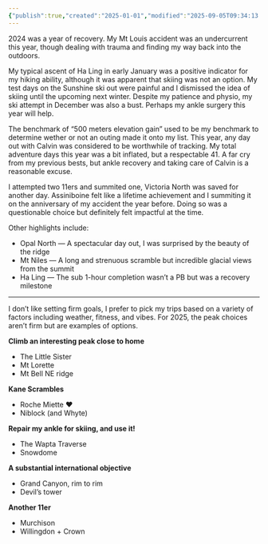 ```yaml
---
{"publish":true,"created":"2025-01-01","modified":"2025-09-05T09:34:13.560-06:00","published":"2025-01-01","tags":["post"],"cssclasses":"","socialImage":"#FACADE","date":"2025-01-01","cover":"#FACADE"}
---
```


2024 was a year of recovery. My Mt Louis accident was an undercurrent this year, though dealing with trauma and finding my way back into the outdoors.

My typical ascent of Ha Ling in early January was a positive indicator for my hiking ability, although it was apparent that skiing was not an option. My test days on the Sunshine ski out were painful and I dismissed the idea of skiing until the upcoming next winter. Despite my patience and physio, my ski attempt in December was also a bust. Perhaps my ankle surgery this year will help.

The benchmark of “500 meters elevation gain” used to be my benchmark to determine wether or not an outing made it onto my list. This year, any day out with Calvin was considered to be worthwhile of tracking. My total adventure days this year was a bit inflated, but a respectable 41. A far cry from my previous bests, but ankle recovery and taking care of Calvin is a reasonable excuse.

I attempted two 11ers and summited one, Victoria North was saved for another day. Assiniboine felt like a lifetime achievement and I summiting it on the anniversary of my accident the year before. Doing so was a questionable choice but definitely felt impactful at the time.

Other highlights include:  

- Opal North — A spectacular day out, I was surprised by the beauty of the ridge
- Mt Niles — A long and strenuous scramble but incredible glacial views from the summit
- Ha Ling — The sub 1-hour completion wasn’t a PB but was a recovery milestone

---

I don’t like setting firm goals, I prefer to pick my trips based on a variety of factors including weather, fitness, and vibes. For 2025, the peak choices aren’t firm but are examples of options.

**Climb an interesting peak close to home**

- The Little Sister
- Mt Lorette
- Mt Bell NE ridge

**Kane Scrambles**

- Roche Miette ❤️
- Niblock (and Whyte)

**Repair my ankle for skiing, and use it!**

- The Wapta Traverse
- Snowdome

**A substantial international objective**

- Grand Canyon, rim to rim
- Devil’s tower

**Another 11er**

- Murchison
- Willingdon + Crown